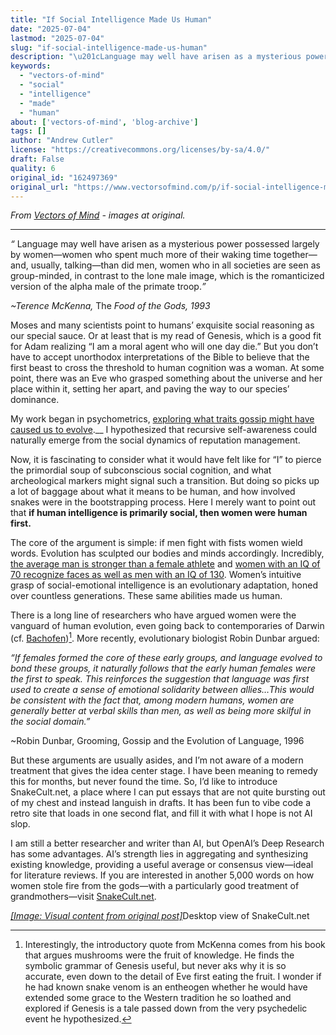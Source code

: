 ```yaml
---
title: "If Social Intelligence Made Us Human"
date: "2025-07-04"
lastmod: "2025-07-04"
slug: "if-social-intelligence-made-us-human"
description: "\u201cLanguage may well have arisen as a mysterious power possessed largely by women\u2014women who spent much more of their waking time together\u2014and, usually, talking\u2014than did men, women who in all societies a..."
keywords:
  - "vectors-of-mind"
  - "social"
  - "intelligence"
  - "made"
  - "human"
about: ['vectors-of-mind', 'blog-archive']
tags: []
author: "Andrew Cutler"
license: "https://creativecommons.org/licenses/by-sa/4.0/"
draft: False
quality: 6
original_id: "162497369"
original_url: "https://www.vectorsofmind.com/p/if-social-intelligence-made-us-human"
---
```

*From [Vectors of Mind](https://www.vectorsofmind.com/p/if-social-intelligence-made-us-human) - images at original.*

---

_“_ Language may well have arisen as a mysterious power possessed largely by women—women who spent much more of their waking time together—and, usually, talking—than did men, women who in all societies are seen as group-minded, in contrast to the lone male image, which is the romanticized version of the alpha male of the primate troop._”_

 _~Terence McKenna,_ The _Food of the Gods, 1993_

Moses and many scientists point to humans’ exquisite social reasoning as our special sauce. Or at least that is my read of Genesis, which is a good fit for Adam realizing “I am a moral agent who will one day die.” But you don’t have to accept unorthodox interpretations of the Bible to believe that the first beast to cross the threshold to human cognition was a woman. At some point, there was an Eve who grasped something about the universe and her place within it, setting her apart, and paving the way to our species’ dominance.

My work began in psychometrics, [exploring what traits gossip might have caused us to evolve](https://www.vectorsofmind.com/p/consequences-of-conscience).__ I hypothesized that recursive self-awareness could naturally emerge from the social dynamics of reputation management.

Now, it is fascinating to consider what it would have felt like for “I” to pierce the primordial soup of subconscious social cognition, and what archeological markers might signal such a transition. But doing so picks up a lot of baggage about what it means to be human, and how involved snakes were in the bootstrapping process. Here I merely want to point out that **if human intelligence is primarily social, then women were human first.**

The core of the argument is simple: if men fight with fists women wield words. Evolution has sculpted our bodies and minds accordingly. Incredibly, [the average man is stronger than a female athlete](https://www.reddit.com/r/dataisbeautiful/comments/4vcxd0/almost_all_men_are_stronger_than_almost_all_women/) and [women with an IQ of 70 recognize faces as well as men with an IQ of 130](https://www.aporiamagazine.com/p/why-do-low-iq-women-dominate-high#details). Women’s intuitive grasp of social-emotional intelligence is an evolutionary adaptation, honed over countless generations. These same abilities made us human.

There is a long line of researchers who have argued women were the vanguard of human evolution, even going back to contemporaries of Darwin (cf. [Bachofen](https://www.vectorsofmind.com/i/145682170/myths-of-matriarchy-reconsidered-deborah-b-gewertz))[^1]. More recently, evolutionary biologist Robin Dunbar argued:

_“If females formed the core of these early groups, and language evolved to bond these groups, it naturally follows that the early human females were the first to speak. This reinforces the suggestion that language was first used to create a sense of emotional solidarity between allies…This would be consistent with the fact that, among modern humans, women are generally better at verbal skills than men, as well as being more skilful in the social domain.”_

~Robin Dunbar, Grooming, Gossip and the Evolution of Language, 1996

But these arguments are usually asides, and I’m not aware of a modern treatment that gives the idea center stage. I have been meaning to remedy this for months, but never found the time. So, I’d like to introduce SnakeCult.net, a place where I can put essays that are not quite bursting out of my chest and instead languish in drafts. It has been fun to vibe code a retro site that loads in one second flat, and fill it with what I hope is not AI slop. 

I am still a better researcher and writer than AI, but OpenAI’s Deep Research has some advantages. AI’s strength lies in aggregating and synthesizing existing knowledge, providing a useful average or consensus view—ideal for literature reviews. If you are interested in another 5,000 words on how women stole fire from the gods—with a particularly good treatment of grandmothers—visit [SnakeCult.net](https://snakecult.net/posts/women-human-first/).

[*[Image: Visual content from original post]*](https://substackcdn.com/image/fetch/$s_!jr4I!,f_auto,q_auto:good,fl_progressive:steep/https%3A%2F%2Fsubstack-post-media.s3.amazonaws.com%2Fpublic%2Fimages%2F4c9065ba-ce21-4045-88f7-0afca0e1d6c1_1898x1480.png)Desktop view of SnakeCult.net

[^1]: Interestingly, the introductory quote from McKenna comes from his book that argues mushrooms were the fruit of knowledge. He finds the symbolic grammar of Genesis useful, but never aks why it is so accurate, even down to the detail of Eve first eating the fruit. I wonder if he had known snake venom is an entheogen whether he would have extended some grace to the Western tradition he so loathed and explored if Genesis is a tale passed down from the very psychedelic event he hypothesized.
